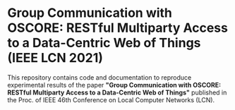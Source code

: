 # Group Communication with OSCORE: RESTful Multiparty Access to a Data-Centric Web of Things (IEEE LCN 2021)

This repository contains code and documentation to reproduce experimental results of the paper **"Group Communication with OSCORE: RESTful Multiparty Access to a Data-Centric Web of Things"** published in the Proc. of IEEE 46th Conference on Local Computer Networks (LCN).
